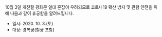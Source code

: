 10월 3일 개천절 광화문 일대 혼잡이 우려되므로 코로나19 확산 방지 및 관람 안전을 위해 다음과 같이 휴궁함을 알려드립니다.

- 일시: 2020. 10. 3.(토)
- 대상: 경복궁(칠궁 포함)